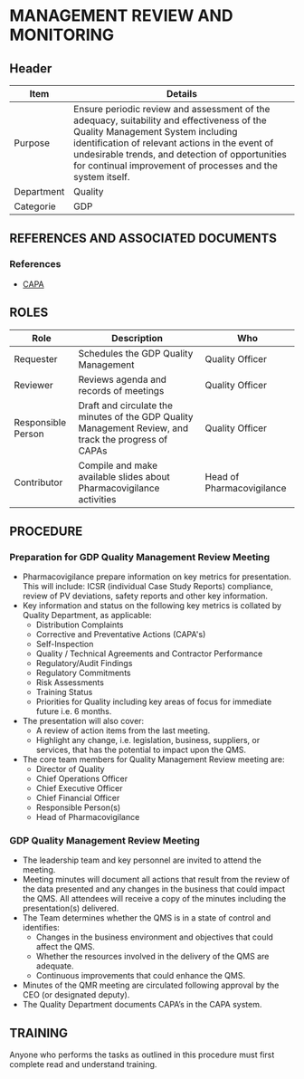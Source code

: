 # MANAGEMENT REVIEW AND MONITORING

## Header
 
|Item          |Details                                                                                                                 
|--------------|---------| 
|Purpose       |Ensure periodic review and assessment of the adequacy, suitability and effectiveness of the Quality Management System including identification of relevant actions in the event of undesirable trends, and detection of opportunities for continual improvement of processes and the system itself.| 
|Department    |Quality                                                                                                                
|Categorie     |GDP                                                                                                                    

## REFERENCES AND ASSOCIATED DOCUMENTS

### References
* [CAPA][YUISV]

## ROLES

Role     |   Description    |   Who
------   |   --------       |  ----
Requester  | Schedules the GDP Quality Management  | Quality Officer
Reviewer | Reviews agenda and records of meetings| Quality Officer
Responsible Person | Draft and circulate the minutes of the GDP Quality Management Review, and track the progress of CAPAs   | Quality Officer
Contributor | Compile and make available slides about Pharmacovigilance activities | Head of Pharmacovigilance

## PROCEDURE

### Preparation for GDP Quality Management Review Meeting
* Pharmacovigilance prepare information on key metrics for presentation. This will include: ICSR (individual Case Study Reports) compliance, review of PV deviations, safety reports and other key information.
* Key information and status on the following key metrics is collated by Quality Department, as applicable:
  * Distribution Complaints
  * Corrective and Preventative Actions (CAPA's)
  * SeIf-Inspection
  * Quality / Technical Agreements and Contractor Performance
  * Regulatory/Audit Findings
  * Regulatory Commitments
  * Risk Assessments
  * Training Status
  * Priorities for Quality including key areas of focus for immediate future i.e. 6 months.
* The presentation will also cover:
  * A review of action items from the last meeting.
  * Highlight any change, i.e. legislation, business, suppliers, or services, that has the potential to impact upon the QMS.
* The core team members for Quality Management Review meeting are:
  * Director of Quality
  * Chief Operations Officer
  * Chief Executive Officer
  * Chief Financial Officer
  * Responsible Person(s)
  * Head of Pharmacovigilance

### GDP Quality Management Review Meeting
* The leadership team and key personnel are invited to attend the meeting.
* Meeting minutes will document all actions that result from the review of the data presented and any changes in the business that could impact the QMS. All attendees will receive a copy of the minutes including the presentation(s) delivered.
* The Team determines whether the QMS is in a state of control and identifies:
  * Changes in the business environment and objectives that could affect the QMS.
  * Whether the resources involved in the delivery of the QMS are adequate.
  * Continuous improvements that could enhance the QMS. 
* Minutes of the QMR meeting are circulated following approval by the CEO (or designated deputy).
* The Quality Department documents CAPA’s in the CAPA system.

## TRAINING
Anyone who performs the tasks as outlined in this procedure must first complete read and understand training.

[GMP Guidelines]: https://ec.europa.eu/health/documents/eudralex/vol-4_en]
[GDP Guidelines]: https://eur-lex.europa.eu/LexUriServ/LexUriServ.do?uri=OJ:C:2013:343:0001:0014:EN:PDF
[AMXWS]: /procedures/Procedure_GDP_AMXWS_Management_of_Standard_Operating_Procedures.md
[XIDEX]: /procedures/Procedure_GDP_XIDEX_Responsible_Person.md
[BWRPX]: /procedures/Procedure_GDP_BWRPX_Documentation_Control.md
[XCEUG]: /procedures/Procedure_GDP_XCEUG_Deviations.md
[UYNEF]: /procedures/Procedure_GDP_UYNEF_Change_control.md
[OZCFN]: /procedures/Procedure_GDP_OZCFN_Management_review_and_monitoring.md
[LBHIY]: /procedures/Procedure_GDP_LBHIY_Quality_Risk_Management.md
[ZWJPR]: /procedures/Procedure_GDP_ZWJPR_Training.md
[VQICE]: /procedures/Procedure_GDP_VQICE_Receipt_of_medicinal_products.md
[AGTXC]: /procedures/Procedure_GDP_AGTXC_Establishing_the_authority_of_suppliers_to_supply_medicinal_products.md
[ZIWKI]: /procedures/Procedure_GDP_ZIWKI_Customer_complaints.md
[VOZWP]: /procedures/Procedure_GDP_VOZWP_Recall_procedure.md
[HBQIN]: /procedures/Procedure_GDP_HBQIN_Outsourced_activities.md
[GMQHI]: /procedures/Procedure_GDP_GMQHI_Self-inspections.md
[VTOMR]: /procedures/Procedure_GDP_VTOMR_Falsified_Medicinal_Products.md
[BMAXZ]: /procedures/Procedure_GDP_BMAXZ_Medicinal_Product_Returns.md
[YUISV]: /procedures/Procedure_GDP_YUISV_CAPA.md
[QEAIC]: /procedures/Document_QEAIC_Glossary.md
[GGNHM]: /procedures/Procedure_GDP_GGNHM_Reporting_of_Adverse_Events.md
